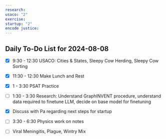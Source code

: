 ```yaml
---
research: 
usaco: "2"
exercise: 
startup: "2"
encode justice:
---
```


## Daily To-Do List for 2024-08-08

- [x] 9:30 - 12:30 USACO: Cities & States, Sleepy Cow Herding, Sleepy Cow Sorting
- [x] 11:30 - 12:30 Make Lunch and Rest
- [x] 1 - 3:30 PSAT Practice
- [ ] 1:30 - 3:30 Research: Understand GraphINVENT procedure, understand data required to finetune LLM, decide on base model for finetuning
- [x] Discuss with Pa regarding next steps for startup
- [ ] 3:30 - 6:30 Physics work on notes
- [ ] Viral Meningitis, Plague, Wintry Mix

